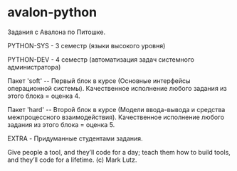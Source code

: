 avalon-python
================

Задания с Авалона по Питошке.

PYTHON-SYS - 3 семестр (языки высокого уровня)

PYTHON-DEV - 4 семестр (автоматизация задач системного администратора)

Пакет 'soft' -- Первый блок в курсе (Основные интерфейсы операционной системы).
Качественное исполнение любого задания из этого блока = оценка 4.

Пакет 'hard' -- Второй блок в курсе (Модели ввода-вывода и средства межпроцессного взаимодействия).
Качественное исполнение любого задания из этого блока = оценка 5.

EXTRA - Придуманные студентами задания.


Give people a tool, and they’ll code for a day; teach them how to build tools,
and they’ll code for a lifetime. (c) Mark Lutz.
